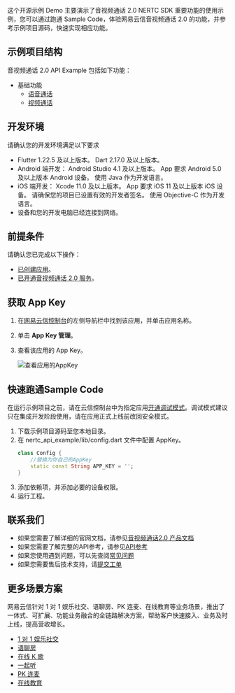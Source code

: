 
这个开源示例 Demo 主要演示了音视频通话 2.0 NERTC SDK 重要功能的使用示例，您可以通过跑通 Sample Code，体验网易云信音视频通话 2.0 的功能，并参考示例项目源码，快速实现相应功能。

## 示例项目结构
音视频通话 2.0 API Example 包括如下功能：
- 基础功能
    - [语音通话](/Basic/AudioCall)
    - [视频通话](/Basic/VideoCall)

## <span id="开发环境">开发环境</span>
请确认您的开发环境满足以下要求

- Flutter 1.22.5 及以上版本。
    Dart 2.17.0 及以上版本。
- Android 端开发：
    Android Studio 4.1 及以上版本。
    App 要求 Android 5.0 及以上版本 Android 设备。
    使用 Java 作为开发语言。
- iOS 端开发：
    Xcode 11.0 及以上版本。
    App 要求 iOS 11 及以上版本 iOS 设备。
    请确保您的项目已设置有效的开发者签名。
    使用 Objective-C 作为开发语言。
- 设备和您的开发电脑已经连接到网络。

## <span id="前提条件">前提条件</span>
请确认您已完成以下操作：

- <a href="https://doc.yunxin.163.com/nertc/docs/jE3OTc5NTY?platform=android" target="_blank">已创建应用</a>。
- <a href="https://doc.yunxin.163.com/nertc/docs/jY3MzMwODA?platform=android" target="_blank">已开通音视频通话 2.0 服务</a>。

## <span id="获取 App Key">获取 App Key</span>

1. 在<a href="https://app.yunxin.163.com/index#/" target="_blank">网易云信控制台</a>的左侧导航栏中找到该应用，并单击应用名称。
2. 单击 **App Key 管理**。
3. 查看该应用的 App Key。

    ![查看应用的AppKey](https://yx-web-nosdn.netease.im/quickhtml%2Fassets%2Fyunxin%2Fdoc%2FG2-GettingStarted-AppKey.png)



## <span id="快速跑通Sample Code">快速跑通Sample Code</span>

在运行示例项目之前，请在云信控制台中为指定应用[开通调试模式](/docs/jcyOTA0ODM/TQ0MTI2ODQ?platformId=50002#修改鉴权方式)。调试模式建议只在集成开发阶段使用，请在应用正式上线前改回安全模式。

1. 下载示例项目源码至您本地目录。
2. 在 nertc_api_example/lib/config.dart 文件中配置 AppKey。
    ```dart
    class Config {
        //替换为你自己的AppKey
        static const String APP_KEY = '';
    }
    ```
3. 添加依赖项，并添加必要的设备权限。
4. 运行工程。  
  
  
## 联系我们

- 如果您需要了解详细的官网文档，请参见[音视频通话2.0 产品文档](https://doc.yunxin.163.com/nertc/docs/home-page?platform=android)
- 如果您需要了解完整的API参考，请参见[API参考](https://doc.yunxin.163.com/nertc/api-refer)
- 如果您使用遇到问题，可以先查阅[常见问题](https://faq.yunxin.163.com/kb/main/#/)
- 如果您需要售后技术支持，请[提交工单](https://app.yunxin.163.com/index#/issue/submit)  

## 更多场景方案
网易云信针对 1 对 1 娱乐社交、语聊房、PK 连麦、在线教育等业务场景，推出了一体式、可扩展、功能业务融合的全链路解决方案，帮助客户快速接入、业务及时上线，提高营收增长。
- [1 对 1 娱乐社交](https://github.com/netease-kit/1V1)
- [语聊房](https://github.com/netease-kit/NEChatroom)
- [在线 K 歌](https://github.com/netease-kit/NEKaraoke)
- [一起听](https://github.com/netease-kit/NEListenTogether)
- [PK 连麦](https://github.com/netease-kit/OnlinePK)
- [在线教育](https://github.com/netease-kit/WisdomEducation)

